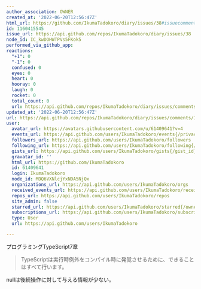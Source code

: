 ```yaml
---
author_association: OWNER
created_at: '2022-06-20T12:56:47Z'
html_url: https://github.com/IkumaTadokoro/diary/issues/38#issuecomment-1160415545
id: 1160415545
issue_url: https://api.github.com/repos/IkumaTadokoro/diary/issues/38
node_id: IC_kwDOHWTPVs5FKok5
performed_via_github_app: 
reactions:
  "+1": 0
  "-1": 0
  confused: 0
  eyes: 0
  heart: 0
  hooray: 0
  laugh: 0
  rocket: 0
  total_count: 0
  url: https://api.github.com/repos/IkumaTadokoro/diary/issues/comments/1160415545/reactions
updated_at: '2022-06-20T12:56:47Z'
url: https://api.github.com/repos/IkumaTadokoro/diary/issues/comments/1160415545
user:
  avatar_url: https://avatars.githubusercontent.com/u/61409641?v=4
  events_url: https://api.github.com/users/IkumaTadokoro/events{/privacy}
  followers_url: https://api.github.com/users/IkumaTadokoro/followers
  following_url: https://api.github.com/users/IkumaTadokoro/following{/other_user}
  gists_url: https://api.github.com/users/IkumaTadokoro/gists{/gist_id}
  gravatar_id: ''
  html_url: https://github.com/IkumaTadokoro
  id: 61409641
  login: IkumaTadokoro
  node_id: MDQ6VXNlcjYxNDA5NjQx
  organizations_url: https://api.github.com/users/IkumaTadokoro/orgs
  received_events_url: https://api.github.com/users/IkumaTadokoro/received_events
  repos_url: https://api.github.com/users/IkumaTadokoro/repos
  site_admin: false
  starred_url: https://api.github.com/users/IkumaTadokoro/starred{/owner}{/repo}
  subscriptions_url: https://api.github.com/users/IkumaTadokoro/subscriptions
  type: User
  url: https://api.github.com/users/IkumaTadokoro

---
```

プログラミングTypeScript7章

> TypeScriptは実行時例外をコンパイル時に発覚させるために、できることはすべて行います。

nullは後続操作に対して与える情報が少ない。
